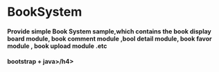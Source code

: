 # BookSystem
<h4>Provide simple Book System sample,which contains the book display board module, book comment module ,bool detail module, book favor  module , book upload module .etc</h4>
<h4>bootstrap + java>/h4>

